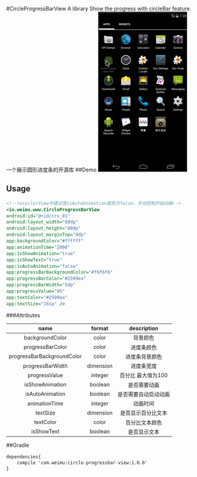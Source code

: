 #CircleProgressBarView
A library Show the progress with circleBar feature.一个展示圆形进度条的开源库
##Demo
![](https://github.com/CaoyangLee/CircleProgressBarView/blob/master/circleProgressBarView.gif)


## Usage

```Xml
<!--recyclerView中建议使isAutoAnimation属性为false，手动控制开始动画-->
<io.weimu.www.CircleProgressBarView
android:id="@+id/crv_01"
android:layout_width="88dp"
android:layout_height="88dp"
android:layout_marginTop="8dp"
app:backgroundColor="#ffffff"
app:animationTime="2000"
app:isShowAnimation="true"
app:isShowText="true"
app:isAutoAnimation="false"
app:progressBarBackgroundColor="#f6f6f6"
app:progressBarColor="#2599ea"
app:progressBarWidth="5dp"
app:progressValue="95"
app:textColor="#2599ea"
app:textSize="16sp" />
```
###Attributes

|name|format|description|
|:---:|:---:|:---:|
| backgroundColor | color | 背景颜色
| progressBarColor | color | 进度条颜色
| progressBarBackgroundColor | color | 进度条背景颜色
| progressBarWidth | dimension | 进度条宽度
| progressValue | integer |百分比 最大值为100
| isShowAnimation | boolean |是否需要动画
| isAutoAnimation | boolean |是否需要自动启动动画
| animationTime | integer | 动画时间
| textSize | dimension | 是否显示百分比文本
| textColor | color | 百分比文本颜色
| isShowText | boolean | 是否显示文本

##Gradle

```Jcenter
dependencies{
    compile 'com.weimu:circle-progressbar-view:1.0.0'
}
```

